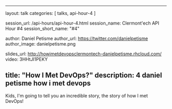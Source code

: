 ---
layout: talk
categories: [ talks, api-hour-4 ]

session_url: /api-hours/api-hour-4.html
session_name: Clermont'ech API Hour &#35;4
session_short_name: "&#35;4"

author: Daniel Petisme
author_url: https://twitter.com/danielpetisme
author_image: danielpetisme.png

slides_url: http://howimetdevopsclermontech-danielpetisme.rhcloud.com/
video: 3HHtJI1PEKY

title: "How I Met DevOps?"
description: 4 daniel petisme how i met devops
------

Kids, I'm going to tell you an incredible story, the story of how I met DevOps!
